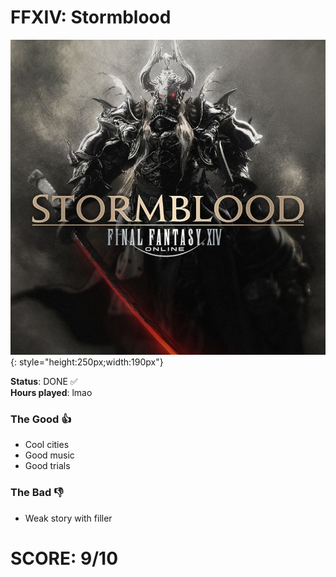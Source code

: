 # FFXIV: Stormblood

![](Stormblood.jpg){: style="height:250px;width:190px"}

**Status**: DONE ✅<br>
**Hours played**: lmao<br>

### The Good 👍
- Cool cities
- Good music
- Good trials

### The Bad 👎
 - Weak story with filler

# SCORE: 9/10